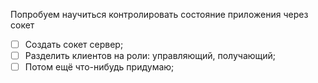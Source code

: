 Попробуем научиться контролировать состояние приложения через сокет
- [ ] Создать сокет сервер;
- [ ] Разделить клиентов на роли: управляющий, получающий;
- [ ] Потом ещё что-нибудь придумаю;
